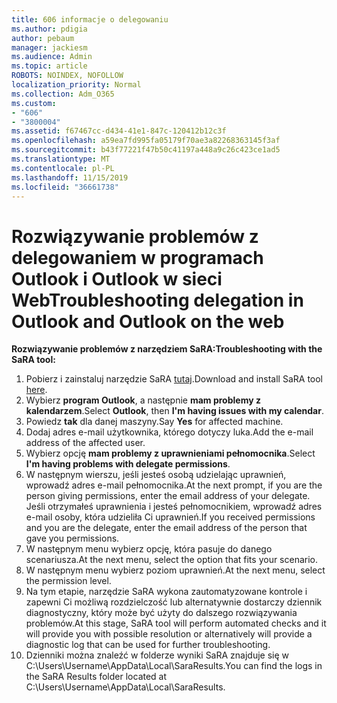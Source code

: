 ```yaml
---
title: 606 informacje o delegowaniu
ms.author: pdigia
author: pebaum
manager: jackiesm
ms.audience: Admin
ms.topic: article
ROBOTS: NOINDEX, NOFOLLOW
localization_priority: Normal
ms.collection: Adm_O365
ms.custom:
- "606"
- "3800004"
ms.assetid: f67467cc-d434-41e1-847c-120412b12c3f
ms.openlocfilehash: a59ea7fd995fa05179f70ae3a82268363145f3af
ms.sourcegitcommit: b43f77221f47b50c41197a448a9c26c423ce1ad5
ms.translationtype: MT
ms.contentlocale: pl-PL
ms.lasthandoff: 11/15/2019
ms.locfileid: "36661738"
---
```

# <a name="troubleshooting-delegation-in-outlook-and-outlook-on-the-web"></a><span data-ttu-id="99355-102">Rozwiązywanie problemów z delegowaniem w programach Outlook i Outlook w sieci Web</span><span class="sxs-lookup"><span data-stu-id="99355-102">Troubleshooting delegation in Outlook and Outlook on the web</span></span>

<span data-ttu-id="99355-103">**Rozwiązywanie problemów z narzędziem SaRA:**</span><span class="sxs-lookup"><span data-stu-id="99355-103">**Troubleshooting with the SaRA tool:**</span></span>

1. <span data-ttu-id="99355-104">Pobierz i zainstaluj narzędzie SaRA [tutaj](https://aka.ms/SaRA-SkypeForBusinessSignIn).</span><span class="sxs-lookup"><span data-stu-id="99355-104">Download and install SaRA tool [here](https://aka.ms/SaRA-SkypeForBusinessSignIn).</span></span>
1. <span data-ttu-id="99355-105">Wybierz **program Outlook**, a następnie **mam problemy z kalendarzem**.</span><span class="sxs-lookup"><span data-stu-id="99355-105">Select **Outlook**, then **I'm having issues with my calendar**.</span></span>
1. <span data-ttu-id="99355-106">Powiedz **tak** dla danej maszyny.</span><span class="sxs-lookup"><span data-stu-id="99355-106">Say **Yes** for affected machine.</span></span>
1. <span data-ttu-id="99355-107">Dodaj adres e-mail użytkownika, którego dotyczy luka.</span><span class="sxs-lookup"><span data-stu-id="99355-107">Add the e-mail address of the affected user.</span></span>
1. <span data-ttu-id="99355-108">Wybierz opcję **mam problemy z uprawnieniami pełnomocnika**.</span><span class="sxs-lookup"><span data-stu-id="99355-108">Select **I'm having problems with delegate permissions**.</span></span>
1. <span data-ttu-id="99355-109">W następnym wierszu, jeśli jesteś osobą udzielając uprawnień, wprowadź adres e-mail pełnomocnika.</span><span class="sxs-lookup"><span data-stu-id="99355-109">At the next prompt, if you are the person giving permissions, enter the email address of your delegate.</span></span> <span data-ttu-id="99355-110">Jeśli otrzymałeś uprawnienia i jesteś pełnomocnikiem, wprowadź adres e-mail osoby, która udzieliła Ci uprawnień.</span><span class="sxs-lookup"><span data-stu-id="99355-110">If you received permissions and you are the delegate, enter the email address of the person that gave you permissions.</span></span>
1. <span data-ttu-id="99355-111">W następnym menu wybierz opcję, która pasuje do danego scenariusza.</span><span class="sxs-lookup"><span data-stu-id="99355-111">At the next menu, select the option that fits your scenario.</span></span>
1. <span data-ttu-id="99355-112">W następnym menu wybierz poziom uprawnień.</span><span class="sxs-lookup"><span data-stu-id="99355-112">At the next menu, select the permission level.</span></span>
1. <span data-ttu-id="99355-113">Na tym etapie, narzędzie SaRA wykona zautomatyzowane kontrole i zapewni Ci możliwą rozdzielczość lub alternatywnie dostarczy dziennik diagnostyczny, który może być użyty do dalszego rozwiązywania problemów.</span><span class="sxs-lookup"><span data-stu-id="99355-113">At this stage, SaRA tool will perform automated checks and it will provide you with possible resolution or alternatively will provide a diagnostic log that can be used for further troubleshooting.</span></span>
1. <span data-ttu-id="99355-114">Dzienniki można znaleźć w folderze wyniki SaRA znajduje się w C:\Users\Username\AppData\Local\SaraResults.</span><span class="sxs-lookup"><span data-stu-id="99355-114">You can find the logs in the SaRA Results folder located at C:\Users\Username\AppData\Local\SaraResults.</span></span>
